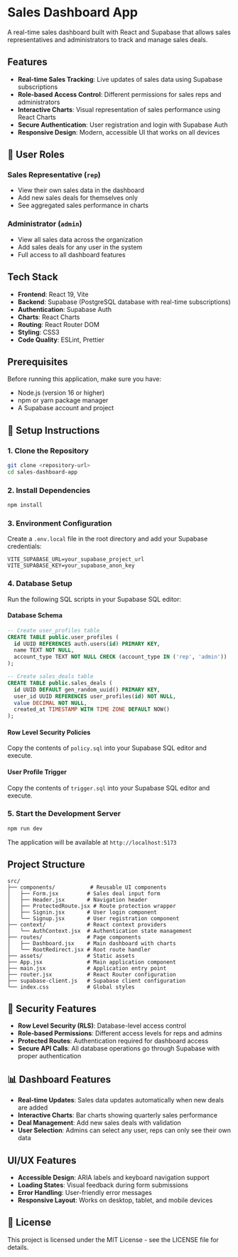 # Sales Dashboard App

A real-time sales dashboard built with React and Supabase that allows sales representatives and administrators to track and manage sales deals.

## Features

- **Real-time Sales Tracking**: Live updates of sales data using Supabase subscriptions
- **Role-based Access Control**: Different permissions for sales reps and administrators
- **Interactive Charts**: Visual representation of sales performance using React Charts
- **Secure Authentication**: User registration and login with Supabase Auth
- **Responsive Design**: Modern, accessible UI that works on all devices

## 👥 User Roles

### Sales Representative (`rep`)

- View their own sales data in the dashboard
- Add new sales deals for themselves only
- See aggregated sales performance in charts

### Administrator (`admin`)

- View all sales data across the organization
- Add sales deals for any user in the system
- Full access to all dashboard features

## Tech Stack

- **Frontend**: React 19, Vite
- **Backend**: Supabase (PostgreSQL database with real-time subscriptions)
- **Authentication**: Supabase Auth
- **Charts**: React Charts
- **Routing**: React Router DOM
- **Styling**: CSS3
- **Code Quality**: ESLint, Prettier

## Prerequisites

Before running this application, make sure you have:

- Node.js (version 16 or higher)
- npm or yarn package manager
- A Supabase account and project

## 🔧 Setup Instructions

### 1. Clone the Repository

```bash
git clone <repository-url>
cd sales-dashboard-app
```

### 2. Install Dependencies

```bash
npm install
```

### 3. Environment Configuration

Create a `.env.local` file in the root directory and add your Supabase credentials:

```env
VITE_SUPABASE_URL=your_supabase_project_url
VITE_SUPABASE_KEY=your_supabase_anon_key
```

### 4. Database Setup

Run the following SQL scripts in your Supabase SQL editor:

#### Database Schema

```sql
-- Create user_profiles table
CREATE TABLE public.user_profiles (
  id UUID REFERENCES auth.users(id) PRIMARY KEY,
  name TEXT NOT NULL,
  account_type TEXT NOT NULL CHECK (account_type IN ('rep', 'admin'))
);

-- Create sales_deals table
CREATE TABLE public.sales_deals (
  id UUID DEFAULT gen_random_uuid() PRIMARY KEY,
  user_id UUID REFERENCES user_profiles(id) NOT NULL,
  value DECIMAL NOT NULL,
  created_at TIMESTAMP WITH TIME ZONE DEFAULT NOW()
);
```

#### Row Level Security Policies

Copy the contents of `policy.sql` into your Supabase SQL editor and execute.

#### User Profile Trigger

Copy the contents of `trigger.sql` into your Supabase SQL editor and execute.

### 5. Start the Development Server

```bash
npm run dev
```

The application will be available at `http://localhost:5173`

## Project Structure

```
src/
├── components/           # Reusable UI components
│   ├── Form.jsx         # Sales deal input form
│   ├── Header.jsx       # Navigation header
│   ├── ProtectedRoute.jsx # Route protection wrapper
│   ├── Signin.jsx       # User login component
│   └── Signup.jsx       # User registration component
├── context/             # React context providers
│   └── AuthContext.jsx  # Authentication state management
├── routes/              # Page components
│   ├── Dashboard.jsx    # Main dashboard with charts
│   └── RootRedirect.jsx # Root route handler
├── assets/              # Static assets
├── App.jsx              # Main application component
├── main.jsx             # Application entry point
├── router.jsx           # React Router configuration
├── supabase-client.js   # Supabase client configuration
└── index.css            # Global styles
```

## 🔐 Security Features

- **Row Level Security (RLS)**: Database-level access control
- **Role-based Permissions**: Different access levels for reps and admins
- **Protected Routes**: Authentication required for dashboard access
- **Secure API Calls**: All database operations go through Supabase with proper authentication

## 📊 Dashboard Features

- **Real-time Updates**: Sales data updates automatically when new deals are added
- **Interactive Charts**: Bar charts showing quarterly sales performance
- **Deal Management**: Add new sales deals with validation
- **User Selection**: Admins can select any user, reps can only see their own data

## UI/UX Features

- **Accessible Design**: ARIA labels and keyboard navigation support
- **Loading States**: Visual feedback during form submissions
- **Error Handling**: User-friendly error messages
- **Responsive Layout**: Works on desktop, tablet, and mobile devices

## 📝 License

This project is licensed under the MIT License - see the LICENSE file for details.
